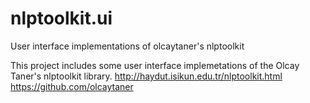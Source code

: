 # nlptoolkit.ui
User interface implementations of olcaytaner's nlptoolkit

This project includes some user interface implemetations of the Olcay Taner's nlptoolkit library. 
http://haydut.isikun.edu.tr/nlptoolkit.html 
https://github.com/olcaytaner
